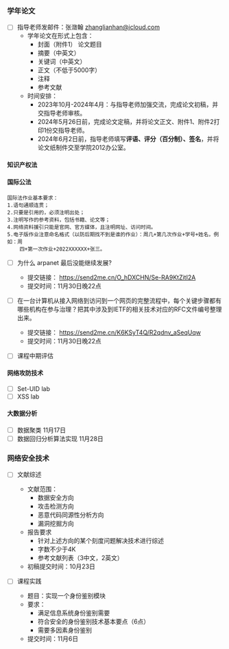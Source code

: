 ### 学年论文
- [ ] 指导老师发邮件：张潋翰 zhanglianhan@icloud.com 
	- 学年论文在形式上包含：
		- 封面（附件1）
		 论文题目
		- 摘要（中英文）
		- 关键词（中英文）
		- 正文（不低于5000字）
		- 注释
		- 参考文献
	- 时间安排：
		- 2023年10月-2024年4月：与指导老师加强交流，完成论文初稿，并交指导老师审核。
		- 2024年5月26日前，完成论文定稿，并将论文正文、附件1、附件2打印1份交指导老师。
		- 2024年6月2日前，指导老师填写**评语、评分（百分制）、签名**，并将论文纸制件交至学院2012办公室。

#### 知识产权法


#### 国际公法
	国际法作业基本要求：
	1.语句通顺连贯；
	2.只要是引用的，必须注明出处；
	3.注明写作的参考资料，包括书籍、论文等；
	4.网络资料援引只能是官网、官方媒体，且注明网址、访问时间。
	5.电子版作业注意命名格式（以防后期找不到是谁的作业）：周几+第几次作业+学号+姓名，例如：周
		四+第一次作业+2022XXXXXX+张三。

- [ ] 为什么 arpanet 最后没能继续发展?
	- 提交链接： https://send2me.cn/O_hDXCHN/Se-RA9KtZitI2A
	- 提交时间：11月30日晚22点

- [ ] 在一台计算机从接入网络到访问到一个网页的完整流程中，每个关键步骤都有哪些机构在参与治理？把其中涉及到IETF的相关技术对应的RFC文件编号整理出来。
	- 提交链接： https://send2me.cn/K6KSyT4Q/R2qdnv_aSeqUqw
	- 提交时间：11月30日晚22点

- [ ] 课程中期评估

#### 网络攻防技术
- [ ] Set-UID lab
- [ ] XSS lab

#### 大数据分析
- [ ] 数据聚类 11月17日
- [ ] 数据回归分析算法实现 11月28日

### 网络安全技术
- [ ] 文献综述
	- 文献范围：
		- 数据安全方向
		- 攻击检测方向
		- 恶意代码同源性分析方向
		- 漏洞挖掘方向
	- 报告要求
		- 针对上述方向的某个刻度问题解决技术进行综述
		- 字数不少于4K
		- 参考文献列表（3中文，2英文）
	- 初稿提交时间：10月23日

- [ ] 课程实践
	- 题目：实现一个身份鉴别模块
	- 要求：
		- 满足信息系统身份鉴别需要
		- 符合安全的身份鉴别技术基本要点（6点）
		- 需要多因素身份鉴别
	- 提交时间：11月6日


